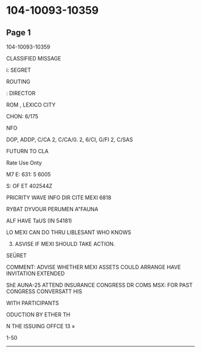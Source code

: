 # 104-10093-10359

## Page 1

104-10093-10359

CLASSIFIED MISSAGE

i: SEGRET

ROUTING

: DIRECTOR

ROM , LEXICO CITY

CHON: 6/175

NFO

DOP, ADDP, C/CA 2, C/CA/0. 2, 6/CI, G/FI 2, C/SAS

FUTURN TO CLA

Rate Use Onty

M7 E: 631: 5 6005

S: OF ET 402544Z

PRICRITY WAVE INFO DIR CITE MEXI 6818

RYBAT DYVOUR PERUMEN A"FAUNA

ALF HAVE TaUS (IN 54181)

LO MEXI CAN DO THRU LIBLESANT WHO KNOWS

3. ASVISE IF MEXI SHOULD TAKE ACTION.

SEÜRET

COMMENT: ADVISE WHETHER MEXI ASSETS COULD ARRANGE HAVE INVITATION EXTENDED

ShE AUNA-25 ATTEND INSURANCE CONGRESS DR COMS MSX: FOR PAST CONGRESS CONVERSATT HIS

WITH PARTICIPANTS

ODUCTION BY ETHER TH

N THE ISSUING OFFCE 13 »

1-50

---

